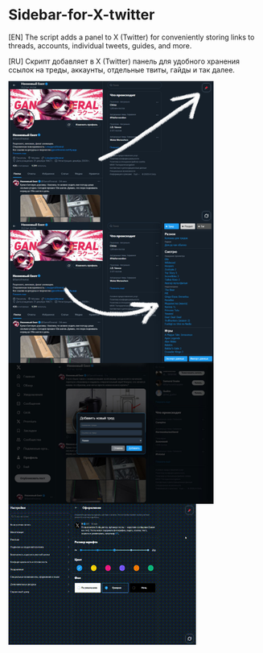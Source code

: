 # Sidebar-for-X-twitter
[EN] The script adds a panel to X (Twitter) for conveniently storing links to threads, accounts, individual tweets, guides, and more.

[RU] Скрипт добавляет в X (Twitter) панель для удобного хранения ссылок на треды, аккаунты, отдельные твиты, гайды и так далее.

<img src="https://github.com/GanstFeveral/Sidebar-for-X-twitter/blob/main/images/sidebar2.jpg" height="280px" style="float:left;"> <img src="https://github.com/GanstFeveral/Sidebar-for-X-twitter/blob/main/images/sidebar.jpg" height="280px" style="float:left;"> 
<img src="https://github.com/GanstFeveral/Sidebar-for-X-twitter/blob/main/images/sidebar3.jpg" width="408px" style="float:left;"> <img src="https://github.com/GanstFeveral/Sidebar-for-X-twitter/blob/main/images/twitter-preview.gif" height="280px">

